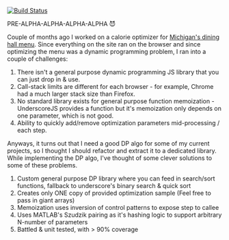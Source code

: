 [![Build Status](https://travis-ci.org/agiantwhale/dynamic-optimize.svg?branch=master)](https://travis-ci.org/agiantwhale/dynamic-optimize)

PRE-ALPHA-ALPHA-ALPHA-ALPHA :smiling_imp:

Couple of months ago I worked on a calorie optimizer for [Michigan's dining hall menu](https://jae.works/mfat/). Since everything on the site ran on the browser and since optimizing the menu was a dynamic programming problem, I ran into a couple of challenges:

1. There isn't a general purpose dynamic programming JS library that you can just drop in & use.
2. Call-stack limits are different for each browser - for example, Chrome had a much larger stack size than Firefox.
3. No standard library exists for general purpose function memoization - UnderscoreJS provides a function but it's memoization only depends on one parameter, which is not good.
4. Ability to quickly add/remove optimization parameters mid-processing / each step.

Anyways, it turns out that I need a good DP algo for some of my current projects, so I thought I should refactor and extract it to a dedicated library. While implementing the DP algo, I've thought of some clever solutions to some of these problems.

1. Custom general purpose DP library where you can feed in search/sort functions, fallback to underscore's binary search & quick sort
2. Creates only ONE copy of provided optimization sample (Feel free to pass in giant arrays)
3. Memoization uses inversion of control patterns to expose step to callee
4. Uses MATLAB's Szudzik pairing as it's hashing logic to support arbitrary N-number of parameters
5. Battled & unit tested, with > 90% coverage
